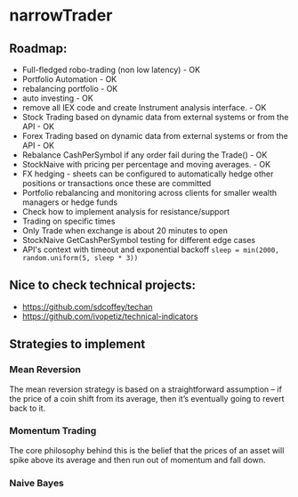 # narrowTrader

## Roadmap:
- Full-fledged robo-trading (non low latency) - OK
- Portfolio Automation - OK
- rebalancing portfolio - OK
- auto investing - OK
- remove all IEX code and create Instrument analysis interface. - OK
- Stock Trading based on dynamic data from external systems or from the API - OK
- Forex Trading based on dynamic data from external systems or from the API - OK
- Rebalance CashPerSymbol if any order fail during the Trade() - OK
- StockNaive with pricing per percentage and moving averages. - OK
- FX hedging - sheets can be configured to automatically hedge other positions or transactions once these are committed
- Portfolio rebalancing and monitoring across clients for smaller wealth managers or hedge funds
- Check how to implement analysis for resistance/support
- Trading on specific times
- Only Trade when exchange is about 20 minutes to open
- StockNaive GetCashPerSymbol testing for different edge cases
- API's context with timeout and exponential backoff 
  `sleep = min(2000, random.uniform(5, sleep * 3))`

## Nice to check technical projects:
- https://github.com/sdcoffey/techan
- https://github.com/ivopetiz/technical-indicators

## Strategies to implement
### Mean Reversion
The mean reversion strategy is based on a straightforward assumption – if the price of a coin shift from its average, then it’s eventually going to revert back to it. 

### Momentum Trading
The core philosophy behind this is the belief that the prices of an asset will spike above its average and then run out of momentum and fall down. 

### Naive Bayes
